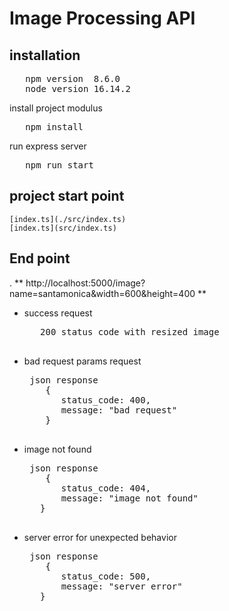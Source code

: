 # Image Processing API

## installation

<pre>
   npm version  8.6.0 
   node version 16.14.2
</pre>
install project modulus
<pre>
   npm install 
</pre>

run express server
<pre>
   npm run start 
</pre>

## project start point 
    [index.ts](./src/index.ts)
    [index.ts](src/index.ts)

## End point

. ** http://localhost:5000/image?name=santamonica&width=600&height=400 **
   - success request
      <pre>
        200 status code with resized image 
      </pre>
   - bad request params request
      <pre>
      json response 
         {
            status_code: 400,
            message: "bad request"
         }      
      </pre>
   - image not found 
      <pre>
      json response 
         {
            status_code: 404,
            message: "image not found"
        }      
      </pre>
   - server error for unexpected behavior
      <pre>
      json response 
         {
            status_code: 500,
            message: "server error"
        }      
      </pre>
